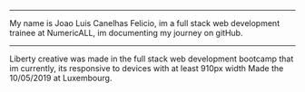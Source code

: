 *************************
My name is Joao Luis Canelhas Felicio, im a full stack web development trainee  at NumericALL, im documenting my journey on gitHub.
*************************
Liberty creative was made in the full stack web development bootcamp that im currently, its responsive to devices with at least 910px width
Made the 10/05/2019 at Luxembourg.
